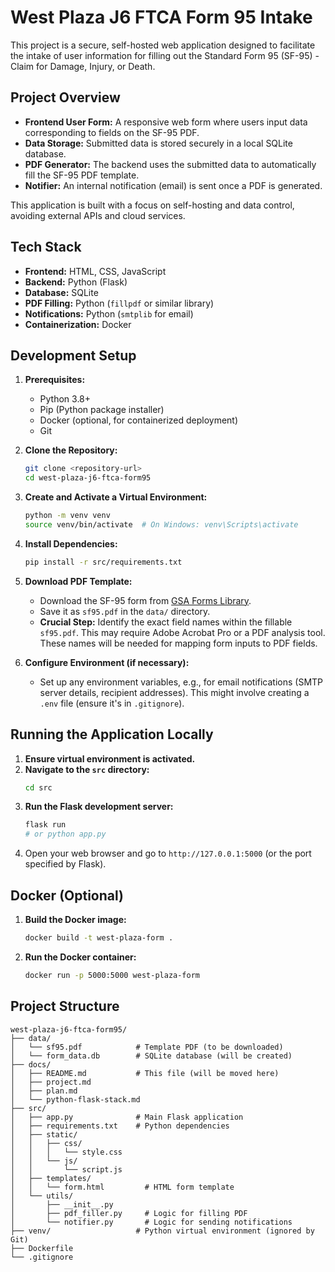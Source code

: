 # West Plaza J6 FTCA Form 95 Intake

This project is a secure, self-hosted web application designed to facilitate the intake of user information for filling out the Standard Form 95 (SF-95) - Claim for Damage, Injury, or Death.

## Project Overview

- **Frontend User Form:** A responsive web form where users input data corresponding to fields on the SF-95 PDF.
- **Data Storage:** Submitted data is stored securely in a local SQLite database.
- **PDF Generator:** The backend uses the submitted data to automatically fill the SF-95 PDF template.
- **Notifier:** An internal notification (email) is sent once a PDF is generated.

This application is built with a focus on self-hosting and data control, avoiding external APIs and cloud services.

## Tech Stack

- **Frontend:** HTML, CSS, JavaScript
- **Backend:** Python (Flask)
- **Database:** SQLite
- **PDF Filling:** Python (`fillpdf` or similar library)
- **Notifications:** Python (`smtplib` for email)
- **Containerization:** Docker

## Development Setup

1.  **Prerequisites:**
    *   Python 3.8+
    *   Pip (Python package installer)
    *   Docker (optional, for containerized deployment)
    *   Git

2.  **Clone the Repository:**
    ```bash
    git clone <repository-url>
    cd west-plaza-j6-ftca-form95
    ```

3.  **Create and Activate a Virtual Environment:**
    ```bash
    python -m venv venv
    source venv/bin/activate  # On Windows: venv\Scripts\activate
    ```

4.  **Install Dependencies:**
    ```bash
    pip install -r src/requirements.txt
    ```

5.  **Download PDF Template:**
    *   Download the SF-95 form from [GSA Forms Library](https://www.gsa.gov/reference/forms/claim-for-damage-injury-or-death).
    *   Save it as `sf95.pdf` in the `data/` directory.
    *   **Crucial Step:** Identify the exact field names within the fillable `sf95.pdf`. This may require Adobe Acrobat Pro or a PDF analysis tool. These names will be needed for mapping form inputs to PDF fields.

6.  **Configure Environment (if necessary):**
    *   Set up any environment variables, e.g., for email notifications (SMTP server details, recipient addresses). This might involve creating a `.env` file (ensure it's in `.gitignore`).

## Running the Application Locally

1.  **Ensure virtual environment is activated.**
2.  **Navigate to the `src` directory:**
    ```bash
    cd src
    ```
3.  **Run the Flask development server:**
    ```bash
    flask run
    # or python app.py
    ```
4.  Open your web browser and go to `http://127.0.0.1:5000` (or the port specified by Flask).

## Docker (Optional)

1.  **Build the Docker image:**
    ```bash
    docker build -t west-plaza-form .
    ```
2.  **Run the Docker container:**
    ```bash
    docker run -p 5000:5000 west-plaza-form
    ```

## Project Structure

```
west-plaza-j6-ftca-form95/
├── data/
│   └── sf95.pdf            # Template PDF (to be downloaded)
│   └── form_data.db        # SQLite database (will be created)
├── docs/
│   ├── README.md           # This file (will be moved here)
│   ├── project.md
│   ├── plan.md
│   └── python-flask-stack.md
├── src/
│   ├── app.py              # Main Flask application
│   ├── requirements.txt    # Python dependencies
│   ├── static/
│   │   ├── css/
│   │   │   └── style.css
│   │   └── js/
│   │       └── script.js
│   ├── templates/
│   │   └── form.html         # HTML form template
│   └── utils/
│       ├── __init__.py
│       ├── pdf_filler.py     # Logic for filling PDF
│       └── notifier.py       # Logic for sending notifications
├── venv/                   # Python virtual environment (ignored by Git)
├── Dockerfile
└── .gitignore
```
